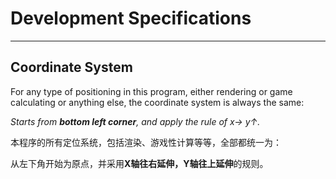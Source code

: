 # Development Specifications
---
## Coordinate System

For any type of positioning in this program, either rendering or game calculating or anything else, the coordinate system is always the same:

*Starts from **bottom left corner**, and apply the rule of x→ y↑.*

本程序的所有定位系统，包括渲染、游戏性计算等等，全部都统一为：

从左下角开始为原点，并采用**X轴往右延伸，Y轴往上延伸**的规则。
